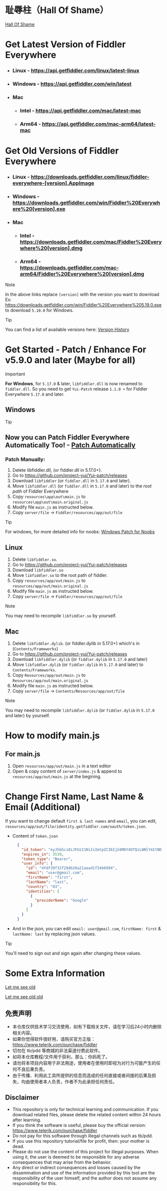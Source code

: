 # 耻辱柱（Hall Of Shame）

[Hall Of Shame](./shame.md)

# Get Latest Version of Fiddler Everywhere

  - ### Linux - https://api.getfiddler.com/linux/latest-linux

  - ### Windows - https://api.getfiddler.com/win/latest

  - ### Mac
    - ### Intel - https://api.getfiddler.com/mac/latest-mac
    - ### Arm64 - https://api.getfiddler.com/mac-arm64/latest-mac

# Get Old Versions of Fiddler Everywhere
  
  - ### Linux - https://downloads.getfiddler.com/linux/fiddler-everywhere-[version].AppImage

  - ### Windows - https://downloads.getfiddler.com/win/Fiddler%20Everywhere%20[version].exe
  
  - ### Mac
     - ### Intel - <br>https://downloads.getfiddler.com/mac/Fiddler%20Everywhere%20[version].dmg
     - ### Arm64 - <br>https://downloads.getfiddler.com/mac-arm64/Fiddler%20Everywhere%20[version].dmg

  > [!NOTE]
  > In the above links replace `[version]` with the version you want to download <br>
  > Ex: https://downloads.getfiddler.com/win/Fiddler%20Everywhere%205.19.0.exe to download `5.10.0` for Windows.
  
  > [!TIP] 
  > You can find a list of available versions here: [Version History](https://www.telerik.com/support/whats-new/fiddler-everywhere/release-history)


# Get Started - Patch / Enhance For v5.9.0 and later (Maybe for all)
  > [!IMPORTANT]
  > **For Windows**, for `5.17.0` & later, `libfiddler.dll` is now renamed to `fiddler.dll`.
  > So you need to get `Yui-Patch` release `1.1.0 +` for Fiddler Everywhere `5.17.0` and later. 

## Windows

> [!TIP]
>  ## Now you can Patch Fiddler Everywhere Automatically Too! - [Patch Automatically](https://github.com/sipsuru/fiddler-everywhere-patch-automated)

### Patch Manually: 

1. Delete libfiddler.dll, (or fiddler.dll in 5.17.0+).
2. Go to https://github.com/project-yui/Yui-patch/releases
3. Download `libfiddler` (or `fiddler.dll` in `5.17.0` and later).
4. Move `libfiddler.dll` (or `fiddler.dll` in `5.17.0` and later) to the *root path* of Fiddler Everywhere
5. Copy `resources\app\out\main.js` to `resources\app\out\main.original.js`
6. Modify file `main.js` as instructed below.
7. Copy `server/file` -> `Fiddler/resources/app/out/file`

> [!TIP]
> For windows, for more detailed info for noobs: [Windows Patch for Noobs](https://github.com/sipsuru/fiddler-everywhere-patch-manual)

## Linux

1. Delete `libfiddler.so`.
2. Go to https://github.com/project-yui/Yui-patch/releases
3. Download `libfiddler.so`
4. Move `libfiddler.so` to the root path of fiddler.
5. Copy `resources/app/out/main.js` to `resources/app/out/main.original.js`
6. Modify file `main.js` as instructed below.
7. Copy `server/file` -> `Fiddler/resources/app/out/file`

> [!NOTE]
> You may need to recompile `libfiddler.so` by yourself.

## Mac 

1. Delete `libfiddler.dylib`. (or fiddler.dylib in 5.17.0+) which's in (`Contents/Frameworks`)
2. Go to https://github.com/project-yui/Yui-patch/releases
3. Download `libfiddler.dylib` (or `fiddler.dylib` in `5.17.0` and later) 
4. Move `libfiddler.dylib` (or `fiddler.dylib` in `5.17.0` and later) to `Contents/Frameworks`.
5. Copy `Resources/app/out/main.js` to `Resources/app/out/main.original.js`
6. Modify file `main.js` as instructed below.
7. Copy `server/file` -> `Contents/Resources/app/out/file`

> [!NOTE]
> You may need to recompile `libfiddler.dylib` (or `fiddler.dylib` in `5.17.0` and later) by yourself.

# How to modify main.js

## For main.js

1. Open `resources/app/out/main.js` in a text editor
2. Open & copy content of `server/index.js` & append to `resources/app/out/main.js` at the begining.

# Change **First Name**, **Last Name** & **Email** (Additional)
If you want to change default `first & last names` and `email`, you can edit, `resources/app/out/file/identity.getfiddler.com/oauth/token.json`. 
  - Content of `token.json`
    ```json
      {
        "id_token": "eyJhbGciOiJFUzI1NiIsImtpZCI6IjU4MDY4OTQzLWNlYmItNDY1OS1iNjZkLWZmZjY5NTg2NzA1ZCIsInR5cCI6IkpXVCJ9.eyJpYXQiOjE2OTU5MTE3ODcsImp0aSI6ImIwNWIxNjhiLTFiNjQtNDRlNy1iN2QzLWZiNWIzZDE3N2Y5YiIsInN1YiI6IjRmZGYzOWYzMmYyODRiMjhhMjFhYWFkMWYzNGI2OTk0IiwiZW1haWwiOiJqaXllY2FmZUBnbWFpbC5jb20iLCJpZGVudGl0aWVzIjpbeyJwcm92aWRlck5hbWUiOiJHb29nbGUiLCJwcm92aWRlclR5cGUiOiIifV0sImN1c3RvbTpmaXJzdF9uYW1lIjoiam9jcyIsImN1c3RvbTpsYXN0X25hbWUiOiJtc28iLCJjdXN0b206Y291bnRyeSI6IjgzIiwibmJmIjoxNjk1OTExNzg3LCJleHAiOjE2OTU5MTUzODcsImlzcyI6Imh0dHBzOi8vaWRlbnRpdHkuZ2V0ZmlkZGxlci5jb20vIiwiYXVkIjoiZmlkZGxlciJ9.9sLm19DExaTaraNtdJnTWUibua3toHENsTcDwxg6022rcHHshA0esnebks7WLWBAG7svYVyWkPWKDuHbB3syTA",
        "expires_in": 3539,
        "token_type": "Bearer",
        "user_info": {
          "id": "4fdf39f32f284b28a21aaad1f34b6994",
          "email": "user@gmail.com",
          "firstName": "first",
          "lastName": "last",
          "country": "83",
          "identities": [
            {
              "providerName": "Google"
            }
          ]
        }
      }
    ```
  - And in the json, you can edit `email: user@gmail.com`, `firstName: first` & `lastName: last` by replacing json values.

> [!TIP]
> You'll need to sign out and sign again after changing these values.

# Some Extra Information

[Let me see old](./v4.6.2/readme.md)

[Let me see old old](./old/DETAIL.MD)

## 免责声明
	
* 本仓库仅供技术学习交流使用，如有下载相关文件，请在学习后24小时内删除相关内容。
* 如果你觉得软件很好用，请购买官方正版：https://www.telerik.com/purchase/fiddler
* 切勿在 tb/pdd 等商城的非法渠道付费此软件。
* 如将本仓库教程/文件用于获利，那么：你妈死了。
* 请勿将本项目内容用于非法用途，使用者在使用时即视为对行为可能产生的任何不良后果负责。
* 由于传播、利用此工具所提供的信息而造成的任何直接或者间接的后果及损失，均由使用者本人负责，作者不为此承担任何责任。

## Disclaimer

* This repository is only for technical learning and communication. If you download related files, please delete the related content within 24 hours after learning.
* If you think the software is useful, please buy the official version: https://www.telerik.com/purchase/fiddler
* Do not pay for this software through illegal channels such as tb/pdd.
* If you use this repository tutorial/file for profit, then: your mother is dead.
* Please do not use the content of this project for illegal purposes. When using it, the user is deemed to be responsible for any adverse consequences that may arise from the behavior.
* Any direct or indirect consequences and losses caused by the dissemination and use of the information provided by this tool are the responsibility of the user himself, and the author does not assume any responsibility for this.
